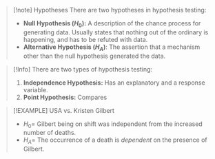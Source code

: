 >[!note] Hypotheses
>There are two hypotheses in hypothesis testing:
>- **Null Hypothesis ($H_0$):** A description of the chance process for generating data. Usually states that nothing out of the ordinary is happening, and has to be refuted with data.
>- **Alternative Hypothesis ($H_A$)**: The assertion that a mechanism other than the null hypothesis generated the data.

>[!Info]
>There are two types of hypothesis testing:
>1. **Independence Hypothesis:** Has an explanatory and a response variable.
>2. **Point Hypothesis:** Compares 

>[!EXAMPLE] USA vs. Kristen Gilbert
>- $H_0 =$ Gilbert being on shift was independent from the increased number of deaths.
>-  $H_A =$ The occurrence of a death is _dependent_ on the presence of Gilbert.
